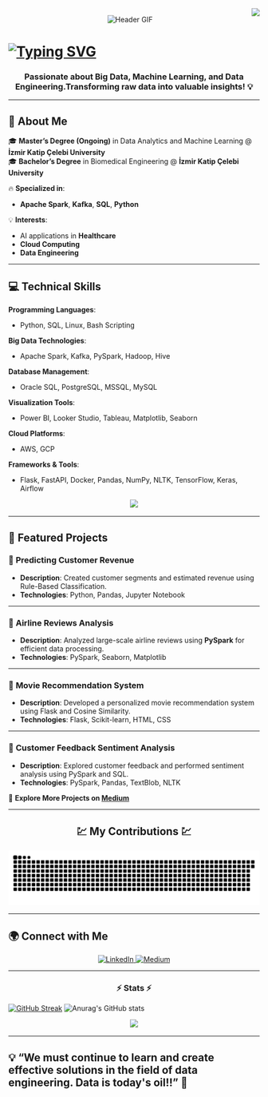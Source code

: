 <img align="right" src ="https://visitor-badge.laobi.icu/badge?page_id=Revealis.Revealis&left_text=Hello%20My%20Visitors&left_color=%23B4BBF7FF&right_color=%23F7B9A0FF" />


<p align="center">
  <img src="https://media3.giphy.com/media/bGgsc5mWoryfgKBx1u/giphy.gif" alt="Header GIF">
</p>

# [![Typing SVG](https://readme-typing-svg.demolab.com?font=Fira+Code&size=30&pause=1000&color=8D62F7&background=FFFFFF00&width=435&lines=Mehmetcan+ANG%C3%9CN+;Junior+Big+Data+Engineer)](https://git.io/typing-svg)

<h3 align="center">Passionate about Big Data, Machine Learning, and Data Engineering.Transforming raw data into valuable insights! 💡</h3>

---

## 📌 About Me

🎓 **Master’s Degree (Ongoing)** in Data Analytics and Machine Learning @ **İzmir Katip Çelebi University**  
🎓 **Bachelor’s Degree** in Biomedical Engineering @ **İzmir Katip Çelebi University**

🔥 **Specialized in**:  
- **Apache Spark**, **Kafka**, **SQL**, **Python**

💡 **Interests**:  
- AI applications in **Healthcare**  
- **Cloud Computing**
- **Data Engineering**

---

## 💻 Technical Skills

**Programming Languages**:  
- Python, SQL, Linux, Bash Scripting

**Big Data Technologies**:  
- Apache Spark, Kafka, PySpark, Hadoop, Hive

**Database Management**:  
- Oracle SQL, PostgreSQL, MSSQL, MySQL

**Visualization Tools**:  
- Power BI, Looker Studio, Tableau, Matplotlib, Seaborn

**Cloud Platforms**:  
- AWS, GCP

**Frameworks & Tools**:  
- Flask, FastAPI, Docker, Pandas, NumPy, NLTK, TensorFlow, Keras, Airflow


<p align="center">
  <a href="https://skillicons.dev">
    <img src="https://skillicons.dev/icons?i=anaconda,aws,docker,elasticsearch,flask,gcp,ai,kafka,linux,pycharm,postgres,py,sqlite,sklearn,tensorflow,vscode&perline=8" />
  </a>
</p>

---

## 🚀 Featured Projects

### 🎯 **Predicting Customer Revenue**
- **Description**: Created customer segments and estimated revenue using Rule-Based Classification.  
- **Technologies**: Python, Pandas, Jupyter Notebook  

---

### 🎯 **Airline Reviews Analysis**
- **Description**: Analyzed large-scale airline reviews using **PySpark** for efficient data processing.  
- **Technologies**: PySpark, Seaborn, Matplotlib  

---

### 🎯 **Movie Recommendation System**
- **Description**: Developed a personalized movie recommendation system using Flask and Cosine Similarity.  
- **Technologies**: Flask, Scikit-learn, HTML, CSS  

---

### 🎯 **Customer Feedback Sentiment Analysis**
- **Description**: Explored customer feedback and performed sentiment analysis using PySpark and SQL.  
- **Technologies**: PySpark, Pandas, TextBlob, NLTK  

🔗 **Explore More Projects on [Medium](https://medium.com/@Mehmtcnangn)**

---

<h2 align="center" > 💹​ My Contributions 💹​ </h2>
<picture>
  <source media="(prefers-color-scheme: dark)" srcset="github-user-contribution.svg" />
  <img alt="github-snake" src="https://github.com/Revealis/Revealis/blob/main/github-user-contribution.svg" />
</picture>

---

## 🌍 Connect with Me

<p align="center">
  <a href="https://www.linkedin.com/in/mehmetcan-angün-28353406-ma">
    <img src="https://media1.giphy.com/media/CCPw50IMVRu0DVwd0A/giphy.gif" width="120px" alt="LinkedIn">
  </a>
  <a href="https://medium.com/@Mehmtcnangn">
    <img src="https://media3.giphy.com/media/Wq8i42KPEkv73G9Y4p/giphy.gif" width="120px" alt="Medium">
  </a>
</p>

---
<h3 align="center" > ⚡​ Stats ⚡​​ </h3>

[![GitHub Streak](https://streak-stats.demolab.com?user=Revealis&theme=tokyonight&date_format=j%20M%5B%20Y%5D)](https://git.io/streak-stats) ![Anurag's GitHub stats](https://github-readme-stats.vercel.app/api?username=Revealis&show_icons=true&theme=synthwave)

<p align="center">
  <a href="https://github.com/anuraghazra/github-readme-stats">
    <img src="https://github-readme-stats.vercel.app/api/top-langs/?username=Revealis&layout=donut">
  </a>
</p>


---

## 💡 “We must continue to learn and create effective solutions in the field of data engineering. Data is today's oil!!” 🚀
